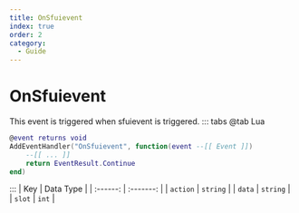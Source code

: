 ```yaml
---
title: OnSfuievent
index: true
order: 2
category:
  - Guide
---
```


# OnSfuievent
This event is triggered when sfuievent is triggered.
::: tabs
@tab Lua
```lua
@event returns void
AddEventHandler("OnSfuievent", function(event --[[ Event ]])
    --[[ ... ]]
    return EventResult.Continue
end)
```

:::
|    Key   | Data Type |
| :------: | :-------: |
| `action` |  `string` |
|  `data`  |  `string` |
|  `slot`  |   `int`   |